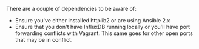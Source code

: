 There are a couple of dependencies to be aware of:

* Ensure you've either installed httplib2 or are using Ansible 2.x
* Ensure that you don't have InfluxDB running locally or you'll have port forwarding conflicts with Vagrant. This same goes for other open ports that may be in conflict.
